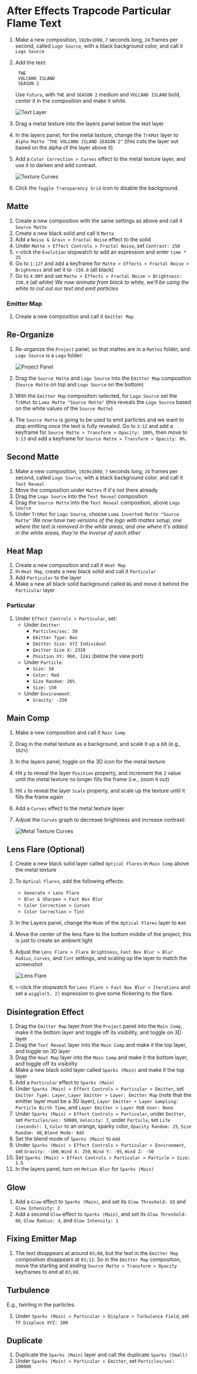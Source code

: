 # After Effects Trapcode Particular Flame Text

1. Make a new composition, `1920x1080`, `7` seconds long, `24` frames per second, called `Logo Source`, with a black background color, and call it `Logo Source`
2. Add the text:

        THE
        VOLCANO ISLAND
        SEASON 2

    Use `Futura`, with `THE` and `SEASON 2` medium and `VOLCANO ISLAND` bold, center it in the composition and make it white.

    ![Text Layer](assets/after-effects-trapcode-particular-flame-text-text-layer.png)
3. Drag a metal texture into the layers panel below the text layer
4. In the layers panel, for the metal texture, change the `TrkMat` layer to `Alpha Matte "THE VOLCANO ISLAND SEASON 2"` (this cuts the layer out based on the alpha of the layer above it)
5. Add a `Color Correction > Curves` effect to the metal texture layer, and use it to darken and add contrast.

    ![Texture Curves](assets/after-effects-trapcode-particular-flame-text-texture-curves.png)

6. Click the `Toggle Transparency Grid` icon to disable the background.

## Matte

1. Create a new composition with the same settings as above and call it `Source Matte`
2. Create a new black solid and call it `Matte`
3. Add a `Noise & Grain > Fractal Noise` effect to the solid
4. Under `Matte > Effect Controls > Fractal Noise`, set `Contrast: 250`
5. `⌥`-click the `Evolution` stopwatch to add an expression and enter `time * 25`
6. Go to `1:12f` and add a keyframe for `Matte > Effects > Fractal Noise > Brightness` and set it to `-150.0` (all black)
7. Go to `4:00f` and set `Matte > Effects > Fractal Noise > Brightness: 150.0` (all white) *We now animate from black to white, we'll be using the white to cut out our text and emit particles*

### Emitter Map

1. Create a new composition and call it `Emitter Map`

## Re-Organize

1. Re-organize the `Project` panel, so that mattes are in a `Mattes` folder, and `Logo Source` is a `Logo` folder:

    ![Project Panel](assets/after-effects-trapcode-particular-flame-text-project-panel.png)

2. Drag the `Source Matte` and `Logo Source` into the `Emitter Map` composition (`Source Matte` on top and `Logo Source` on the bottom)
3. With the `Emitter Map` composition selected, for `Logo Source` set the `TrkMat` to `Luma Matte "Source Matte"` (this reveals the `Logo Source` based on the white values of the `Source Matte`)
4. The `Source Matte` is going to be used to emit particles and we want to stop emitting once the text is fully revealed. Go to `3:12` and add a keyframe for `Source Matte > Transform > Opacity: 100%`, then move to `3:13` and add a keyframe for `Source Matte > Transform > Opacity: 0%`.

## Second Matte

1. Make a new composition, `1920x1080`, `7` seconds long, `24` frames per second, called `Logo Source`, with a black background color, and call it `Text Reveal`
2. Move the composition under `Mattes` if it's not there already
3. Drag the `Logo Source` into the `Text Reveal` composition
4. Drag the `Source Matte` into the `Text Reveal` composition, above `Logo Source`
5. Under `TrkMat` for `Logo Source`, choose `Luma Inverted Matte "Source Matte"` *We now have two versions of the logo with mattes setup, one where the text is removed in the white areas, and one where it's added in the white areas, they're the inverse of each other*

## Heat Map

1. Create a new composition and call it `Heat Map`
2. In `Heat Map`, create a new black solid and call it `Particular`
3. Add `Particular` to the layer
4. Make a new all black solid background called `BG` and move it behind the `Particular` layer

### Particular

1. Under `Effect Controls > Particular`, set:
    - Under `Emitter`:
        - `Particles/sec: 50`
        - `Emitter Type: Box`
        - `Emitter Size: XYZ Individual`
        - `Emitter Size X: 2320`
        - `Position XY: 960, 1241` (below the view port)
    - Under `Particle`:
        - `Size: 50`
        - `Color: Red`
        - `Size Random: 26%`
        - `Size: 150`
    - Under `Environment`:
        - `Gravity: -250`

## Main Comp

1. Make a new composition and call it `Main Comp`
2. Drag in the metal texture as a background, and scale it up a bit (e.g., `162%`)
3. In the layers panel, toggle on the 3D icon for the metal texture
4. Hit `p` to reveal the layer `Position` property, and increment the `Z` value until the metal texture no longer fills the frame (i.e., zoom it out)
5. Hit `s` to reveal the layer `Scale` property, and scale up the texture until it fills the frame again
6. Add a `Curves` effect to the metal texture layer
7. Adjust the `Curves` graph to decrease brightness and increase contrast:

    ![Metal Texture Curves](assets/after-effects-trapcode-particular-flame-text-metal-texture-curves.png)

## Lens Flare (Optional)

1. Create a new black solid layer called `Optical Flares` in `Main Comp` above the metal texture
2. To `Optical Flares`, add the following effects:
    - `Generate > Lens Flare`
    - `Blur & Sharpen > Fast Box Blur`
    - `Color Correction > Curves`
    - `Color Correction > Tint`
3. In the Layers panel, change the `Mode` of the `Optical Flares` layer to `Add`
4. Move the center of the lens flare to the bottom middle of the project, this is just to create an ambient light
5. Adjust the `Lens Flare > Flare Brightness`, `Fast Box Blur > Blur Radius`, `Curves`, and `Tint` settings, and scaling up the layer to match the screenshot

    ![Lens Flare](assets/after-effects-trapcode-particular-flame-text-lens-flare.png)

6. `⌥`-click the stopwatch for `Lens Flare > Fast Box Blur > Iterations` and set a `wiggle(5, 2)` expression to give some flickering to the flare.

## Disintegration Effect

1. Drag the `Emitter Map` layer from the `Project` panel into the `Main Comp`, make it the bottom layer and toggle off its visibility, and toggle on 3D layer
2. Drag the `Text Reveal` layer into the `Main Comp` and make it the top layer, and toggle on 3D layer
3. Drag the `Heat Map` layer into the `Main Comp` and make it the bottom layer, and toggle off its visibility
4. Make a new black solid layer called `Sparks (Main)` and make it the top layer
5. Add a `Particular` effect to `Sparks (Main)`
6. Under `Sparks (Main) > Effect Controls > Particular > Emitter`, set `Emitter Type: Layer`, `Layer Emitter > Layer: Emitter Map` (note that the emitter layer must be a 3D layer), `Layer Emitter > Layer Sampling: Particle Birth Time`, and `Layer Emitter > Layer RGB User: None`
7. Under `Sparks (Main) > Effect Controls > Particular`, under `Emitter`, set `Particles/sec: 50000`, `Velocity: 7`, under `Particle`, set `Life (seconds): 1`, `Color` to an orange, sparky color, `Opacity Random: 25`, `Size Random: 40`, `Blend Mode: Add`
8. Set the blend mode of `Sparks (Main)` to `Add`
9. Under `Sparks (Main) > Effect Controls > Particular > Environment`, set `Gravity: -100`, `Wind X: 250`, `Wind Y: -95`, `Wind Z: -50`
10. Set `Sparks (Main) > Effect Controls > Particular > Particle > Size: 1.5`
11. In the layers panel, turn on `Motion Blur` for `Sparks (Main)`

## Glow

1. Add a `Glow` effect to `Sparks (Main)`, and set its `Glow Threshold: 65` and `Glow Intensity: 2`
2. Add a second `Glow` effect to `Sparks (Main)`, and set its `Glow Threshold: 66`, `Glow Radius: 4`, and `Glow Intensity: 1`

## Fixing Emitter Map

1. The text disappears at around `03;08`, but the text in the `Emitter Map` composition disappears at `03;12`. So in the `Emitter Map` composition, move the starting and ending `Source Matte > Transform > Opacity` keyframes to end at `03;08`.

## Turbulence

E.g., twirling in the particles.

1. Under `Sparks (Main) > Particular > Displace > Turbulence Field`, set `TF Displace XYZ: 100 `

## Duplicate

1. Duplicate the `Sparks (Main)` layer and call the duplicate `Sparks (Small)`
2. Under `Sparks (Main) > Particular > Emitter`, set `Particles/sec: 100000`

